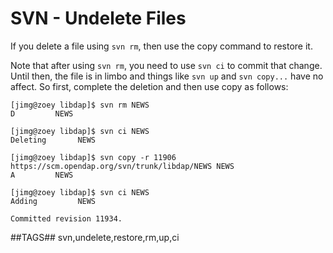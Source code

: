 # SVN - Undelete Files

If you delete a file using `svn rm`, then use the copy command to restore it.

Note that after using `svn rm`, you need to use `svn ci` to commit that change.
Until then, the file is in limbo and things like `svn up` and `svn copy...`
have no affect. So first, complete the deletion and then use copy as follows:

    [jimg@zoey libdap]$ svn rm NEWS
    D         NEWS

    [jimg@zoey libdap]$ svn ci NEWS
    Deleting       NEWS

    [jimg@zoey libdap]$ svn copy -r 11906 https://scm.opendap.org/svn/trunk/libdap/NEWS NEWS
    A         NEWS

    [jimg@zoey libdap]$ svn ci NEWS
    Adding         NEWS
 
    Committed revision 11934.

##TAGS##
svn,undelete,restore,rm,up,ci
